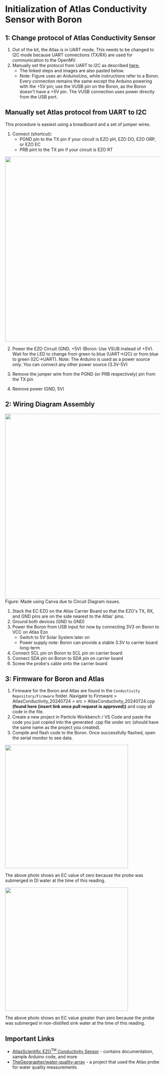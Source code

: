 # Initialization of Atlas Conductivity Sensor with Boron

## 1: Change protocol of Atlas Conductivity Sensor
1. Out of the kit, the Atlas is in UART mode. This needs to be changed to I2C mode because UART connections (TX/RX) are used for communication to the OpenMV.
2. Manually set the protocol from UART to I2C as described [here.](https://www.whiteboxes.ch/docs/tentacle/t2-mkII/#/protocols)
    - The linked steps and images are also pasted below.
    - Note: Figure uses an ArduinoUno, while instructions refer to a Boron. Every connection remains the same except the Arduino powering with the +5V pin; use the VUSB pin on the Boron, as the Boron doesn't have a +5V pin. The VUSB connection uses power directly from the USB port.

## Manually set Atlas protocol from UART to I2C
This procedure is easiest using a breadboard and a set of jumper wires.

1. Connect (shortcut):
    - PGND pin to the TX pin if your circuit is EZO pH, EZO DO, EZO ORP, or EZO EC
    - PRB pint to the TX pin if your circuit is EZO RT

<img src="Photos/Protocol_Step1.jpeg" width="600">

2. Power the EZO Circuit (GND, +5V) (Boron: Use VSUB instead of +5V).
Wait for the LED to change from green to blue (UART->I2C) or from blue to green (I2C->UART).
Note: The Arduino is used as a power source only. You can connect any other power source (3.3V-5V)

3. Remove the jumper wire from the PGND (or PRB respectively) pin from the TX pin
4. Remove power (GND, 5V)

## 2: Wiring Diagram Assembly
<img src="Photos/Circuit-Diagram.jpeg" width="600">
Figure: Made using Canva due to Circuit Diagram issues.

1. Stack the EC EZO on the Atlas Carrier Board so that the EZO's TX, RX, and GND pins are on the side nearest to the Atlas' pins.
2. Ground both devices (GND to GND)
3. Power the Boron from USB input for now by connecting 3V3 on Boron to VCC on Atlas Ezo
    - Switch to 5V Solar System later on
    - Power supply note: Boron can provide a stable 3.3V to carrier board long-term
4. Connect SCL pin on Boron to SCL pin on carrier board
5. Connect SDA pin on Boron to SDA pin on carrier board
6. Screw the probe's cable onto the carrier board

## 3: Firmware for Boron and Atlas
1. Firmware for the Boron and Atlas are found in the `Conductivity Repository/Firmware` folder. Navigate to Firmware > AtlasConductivity_20240724 > src > AtlasConductivity_20240724.cpp **(found here (insert link once pull request is approved))** and copy all code in the file.
2. Create a new project in Particle Workbench / VS Code and paste the code you just copied into the generated .cpp file under src (should have the same name as the project you created).
3. Compile and flash code to the Boron. Once successfully flashed, open the serial monitor to see data.

<img src="Photos/SerialMonitor_Distilled.jpeg" width="400">

The above photo shows an EC value of zero because the probe was submerged in DI water at the time of this reading.

<img src="Photos/SerialMonitor_Sink.jpeg" width="400">

The above photo shows an EC value greater than zero because the probe was submerged in non-distilled sink water at the time of this reading.


## Important Links
- [AtlasScientific EZO<sup>TM</sup> Conductivity Sensor](https://atlas-scientific.com/embedded-solutions/ezo-conductivity-circuit/) - contains documentation, sample Arduino code, and more
- [TheGeographer/water-quality-array](https://github.com/TheGeographer/water-quality-array/tree/master) - a project that used the Atlas probe for water quality measurements